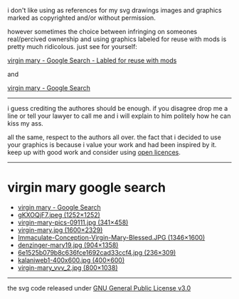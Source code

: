 

i don't like using as references for my svg drawings images and graphics marked as copyrighted and/or without permission.

however sometimes the choice between infringing on someones real/percived ownership and using graphics labeled for reuse with mods is pretty much ridicolous. just see for yourself:

[virgin mary - Google Search - Labled for reuse with mods](https://www.google.co.uk/search?q=virgin+mary&es_sm=119&source=lnms&tbm=isch&sa=X&ved=0CAcQ_AUoAWoVChMI0J2Vp5e7yAIVhj4UCh0f0QCt&biw=1440&bih=779#q=virgin+mary&tbm=isch&tbs=sur:fmc)

and

[virgin mary - Google Search](https://www.google.co.uk/search?q=virgin+mary&es_sm=119&source=lnms&tbm=isch&sa=X&ved=0CAcQ_AUoAWoVChMI0J2Vp5e7yAIVhj4UCh0f0QCt&biw=1440&bih=779#imgrc=xxzpvjn8otK0jM%3A)

---

i guess crediting the authores should be enough. if you disagree drop me a line or tell your lawyer to call me and i will explain to him politely how he can kiss my ass.

all the same, respect to the authors all over. the fact that i decided to use your graphics is because i value your work and had been inspired by it. keep up with good work and consider using [open licences](http://choosealicense.com/).

---

# virgin mary google search

* [virgin mary - Google Search](https://www.google.co.uk/search?q=virgin+mary&es_sm=119&source=lnms&tbm=isch&sa=X&ved=0CAcQ_AUoAWoVChMI0J2Vp5e7yAIVhj4UCh0f0QCt&biw=1440&bih=779#imgrc=xxzpvjn8otK0jM%3A)
* [gKXOQjF7.jpeg (1252×1252)](https://pbs.twimg.com/profile_images/462317240982208513/gKXOQjF7.jpeg)
* [virgin-mary-pics-09111.jpg (341×458)](https://journeyingtothegoddess.files.wordpress.com/2012/05/virgin-mary-pics-09111.jpg)
* [virgin-mary.jpg (1600×2329)](http://www.marysheart.com/online/wp-content/gallery/images-of-mary/virgin-mary.jpg)
* [Immaculate-Conception-Virgin-Mary-Blessed.JPG (1346×1600)](http://1.bp.blogspot.com/-Be-aQKI13Bs/UqFxixRtumI/AAAAAAAAIUQ/VEQeMGUQMzc/s1600/Immaculate-Conception-Virgin-Mary-Blessed.JPG)
* [denzinger-mary19.jpg (904×1358)](http://www.catholictradition.org/Christ/denzinger-mary19.jpg)
* [6e1525b079b8c636fce1692cad33ccf4.jpg (236×309)](https://s-media-cache-ak0.pinimg.com/236x/6e/15/25/6e1525b079b8c636fce1692cad33ccf4.jpg)
* [kalaniweb1-400x600.jpg (400×600)](http://666photography.com/wp-content/uploads/2013/12/kalaniweb1-400x600.jpg)
* [virgin-mary_vvv_2.jpg (800×1038)](http://www.thestillman.com/stillmanfiles/wp-content/uploads/2011/10/virgin-mary_vvv_2.jpg)

---

the svg code released under [GNU General Public License v3.0](https://raw.githubusercontent.com/projekt-kreatywa/mother-leopard/master/LICENSE)
